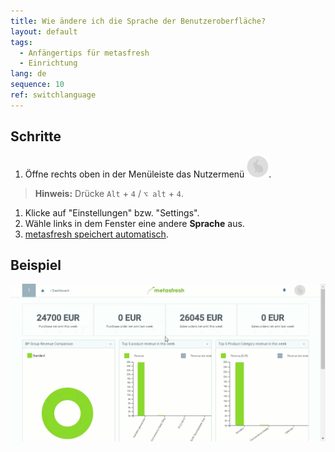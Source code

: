 ```yaml
---
title: Wie ändere ich die Sprache der Benutzeroberfläche?
layout: default
tags:
  - Anfängertips für metasfresh
  - Einrichtung
lang: de
sequence: 10
ref: switchlanguage
---
```


## Schritte
1. Öffne rechts oben in der Menüleiste das Nutzermenü ![](assets/UserMenu_Rabbit_WebUI.png).
 >**Hinweis:** Drücke `Alt` + `4` / `⌥ alt` + `4`.

1. Klicke auf "Einstellungen" bzw. "Settings".
1. Wähle links in dem Fenster eine andere **Sprache** aus.
1. [metasfresh speichert automatisch](Speicheranzeige).

## Beispiel
![](assets/SwitchLanguage_DE-EN.gif)
